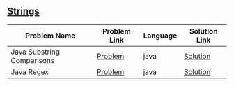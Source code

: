 ## [Strings](https://www.hackerrank.com/domains/java/java-strings)

| Problem Name               | Problem Link                                                                 | Language | Solution Link                                 |
|----------------------------|------------------------------------------------------------------------------|----------|-----------------------------------------------|
| Java Substring Comparisons | [Problem](https://www.hackerrank.com/challenges/java-string-compare/problem) | java     | [Solution](./Java-Substring-Comparisons.java) |
| Java Regex                 | [Problem](https://www.hackerrank.com/challenges/java-regex/problem)          | java     | [Solution](./Java-Regex.java)                 |
